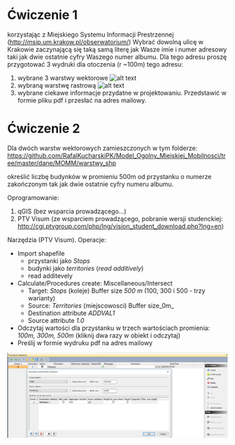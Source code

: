 # Ćwiczenie 1

korzystając z Miejskiego Systemu Informacji Prestrzennej (http://msip.um.krakow.pl/obserwatorium/)
Wybrać dowolną ulicę w Krakowie zaczynającą się taką samą literę jak Wasze imie i numer adresowy taki jak dwie ostatnie cyfry Waszego numer albumu.
Dla tego adresu proszę przygotować 3 wydruki dla otoczenia (r ~100m) tego adresu:
1. wybrane 3 warstwy wektorowe
![alt text](msip1.PNG)
2. wybraną warstwę rastrową
![alt text](msip2.PNG)
3. wybrane ciekawe informacje przydatne w projektowaniu.
Przedstawić w formie pliku pdf i przesłać na adres mailowy.

# Ćwiczenie 2

Dla dwóch warstw wektorowych zamieszczonych w tym folderze: https://github.com/RafalKucharskiPK/Model_Ogolny_Miejskiej_Mobilnosci/tree/master/dane/MOMM/warstwy_shp

określić liczbę budynków w promieniu 500m od przystanku o numerze zakończonym tak jak dwie ostatnie cyfry numeru albumu.

Oprogramowanie:
1. qGIS (bez wsparcia prowadzącego...)
2. PTV Visum (ze wsparciem prowadzącego, pobranie wersji studenckiej: http://cgi.ptvgroup.com/php/lng/vision_student_download.php?lng=en)

Narzędzia (PTV Visum).
Operacje:

* Import shapefile
  * przystanki jako _Stops_
  * budynki jako _territories_ (_read additively_)
  * read additevely
* Calculate/Procedures create: Miscellaneous/Intersect
  * Target: _Stops_ (koleje) Buffer size _500 m_ (100, 300 i 500 - trzy warianty)
  * Source: _Territories_ (miejscowosci) Buffer size_0m_ 
  * Destination attribute _ADDVAL1_
  * Source attribute _1.0_
 * Odczytaj wartości dla przystanku w trzech wartościach promienia: _100m, 300m, 500m_ (kliknij dwa razy w obiekt i odczytaj)
 * Preślij w formie wydruku pdf na adres mailowy
 
 ![alt text](intersect.PNG)
 
